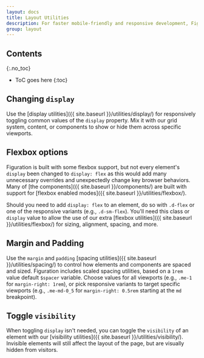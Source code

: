 ```yaml
---
layout: docs
title: Layout Utilities
description: For faster mobile-friendly and responsive development, Figuration includes utility classes for showing, hiding, aligning, and spacing content.
group: layout
---
```


## Contents
{:.no_toc}

* ToC goes here
{:toc}

## Changing `display`

Use the [display utilities]({{ site.baseurl }}/utilities/display/) for responsively toggling common values of the `display` property. Mix it with our grid system, content, or components to show or hide them across specific viewports.

## Flexbox options

Figuration is built with some flexbox support, but not every element's `display` been changed to `display: flex` as this would add many unnecessary overrides and unexpectedly change key browser behaviors. Many of [the components]({{ site.baseurl }}/components/) are built with support for [flexbox enabled modes]({{ site.baseurl }}/utilities/flexbox/).

Should you need to add `display: flex` to an element, do so with `.d-flex` or one of the responsive variants (e.g., `.d-sm-flex`). You'll need this class or `display` value to allow the use of our extra [flexbox utilities]({{ site.baseurl }}/utilities/flexbox/) for sizing, alignment, spacing, and more.

## Margin and Padding

Use the `margin` and `padding` [spacing utilities]({{ site.baseurl }}/utilities/spacing/) to control how elements and components are spaced and sized. Figuration includes scaled spacing utilities, based on a `1rem` value default `$spacer` variable. Choose values for all viewports (e.g., `.me-1` for `margin-right: 1rem`), or pick responsive variants to target specific viewports (e.g., `.me-md-0_5` for `margin-right: 0.5rem` starting at the `md` breakpoint).

## Toggle `visibility`

When toggling `display` isn't needed, you can toggle the `visibility` of an element with our [visibility utilities]({{ site.baseurl }}/utilities/visibility/). Invisible elements will still affect the layout of the page, but are visually hidden from visitors.
